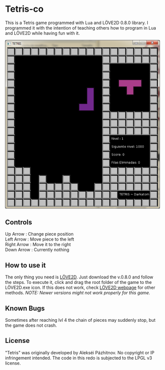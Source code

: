 Tetris-co
=============
This is a Tetris game programmed with Lua and LÖVE2D 0.8.0 library. 
I programmed it with the intention of teaching others how to program in Lua and LÖVE2D while having fun with it.

![Tetris screenshot](tetris_image1.png)

Controls
-----------------------------------------------------
Up Arrow : Change piece position <br/>
Left Arrow : Move piece to the left <br/> 
Right Arrow : Move it to the right <br/> 
Down Arrow : Currently nothing <br/>


How to use it
-----------------------------------------------------
The only thing you need is [LÖVE2D](http://love2d.org/). Just download the v.0.8.0 and follow the steps.
To execute it, click and drag the root folder of the game to the LÖVE2D.exe icon. If this does not work, check [LÖVE2D webpage](http://love2d.org/) for other methods.
<i>NOTE: Newer versions might not work properly for this game.</i>


Known Bugs
-----------------------------------------------------
Sometimes after reaching lvl 4 the chain of pieces may suddenly stop, but the game does not crash.



License
-----------------------------------------------------
"Tetris" was originally developed by Alekséi Pázhitnov. No copyright or IP infringement intended. The code in this redo is subjected to the LPGL v3 license.
